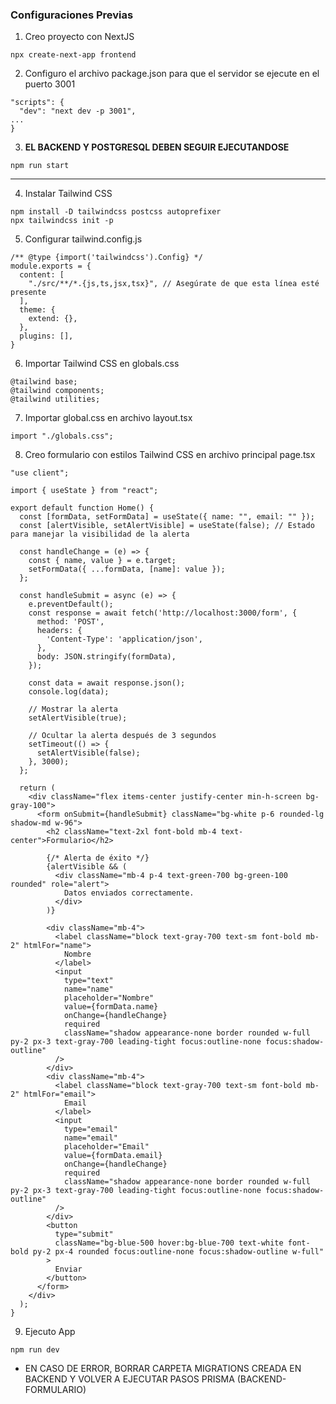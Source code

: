 ### Configuraciones Previas

1. Creo proyecto con NextJS

```
npx create-next-app frontend
```

2. Configuro el archivo package.json para que el servidor se ejecute en el puerto 3001

```
"scripts": {
  "dev": "next dev -p 3001",
...
}
```

3. **EL BACKEND Y POSTGRESQL DEBEN SEGUIR EJECUTANDOSE**

```
npm run start
```

---

4. Instalar Tailwind CSS

```
npm install -D tailwindcss postcss autoprefixer
npx tailwindcss init -p
```

5. Configurar tailwind.config.js

```
/** @type {import('tailwindcss').Config} */
module.exports = {
  content: [
    "./src/**/*.{js,ts,jsx,tsx}", // Asegúrate de que esta línea esté presente
  ],
  theme: {
    extend: {},
  },
  plugins: [],
}
```

6. Importar Tailwind CSS en globals.css

```
@tailwind base;
@tailwind components;
@tailwind utilities;
```

7. Importar global.css en archivo layout.tsx

```
import "./globals.css";
```

8. Creo formulario con estilos Tailwind CSS en archivo principal page.tsx

```
"use client";

import { useState } from "react";

export default function Home() {
  const [formData, setFormData] = useState({ name: "", email: "" });
  const [alertVisible, setAlertVisible] = useState(false); // Estado para manejar la visibilidad de la alerta

  const handleChange = (e) => {
    const { name, value } = e.target;
    setFormData({ ...formData, [name]: value });
  };

  const handleSubmit = async (e) => {
    e.preventDefault();
    const response = await fetch('http://localhost:3000/form', {
      method: 'POST',
      headers: {
        'Content-Type': 'application/json',
      },
      body: JSON.stringify(formData),
    });

    const data = await response.json();
    console.log(data);

    // Mostrar la alerta
    setAlertVisible(true);

    // Ocultar la alerta después de 3 segundos
    setTimeout(() => {
      setAlertVisible(false);
    }, 3000);
  };

  return (
    <div className="flex items-center justify-center min-h-screen bg-gray-100">
      <form onSubmit={handleSubmit} className="bg-white p-6 rounded-lg shadow-md w-96">
        <h2 className="text-2xl font-bold mb-4 text-center">Formulario</h2>

        {/* Alerta de éxito */}
        {alertVisible && (
          <div className="mb-4 p-4 text-green-700 bg-green-100 rounded" role="alert">
            Datos enviados correctamente.
          </div>
        )}

        <div className="mb-4">
          <label className="block text-gray-700 text-sm font-bold mb-2" htmlFor="name">
            Nombre
          </label>
          <input
            type="text"
            name="name"
            placeholder="Nombre"
            value={formData.name}
            onChange={handleChange}
            required
            className="shadow appearance-none border rounded w-full py-2 px-3 text-gray-700 leading-tight focus:outline-none focus:shadow-outline"
          />
        </div>
        <div className="mb-4">
          <label className="block text-gray-700 text-sm font-bold mb-2" htmlFor="email">
            Email
          </label>
          <input
            type="email"
            name="email"
            placeholder="Email"
            value={formData.email}
            onChange={handleChange}
            required
            className="shadow appearance-none border rounded w-full py-2 px-3 text-gray-700 leading-tight focus:outline-none focus:shadow-outline"
          />
        </div>
        <button
          type="submit"
          className="bg-blue-500 hover:bg-blue-700 text-white font-bold py-2 px-4 rounded focus:outline-none focus:shadow-outline w-full"
        >
          Enviar
        </button>
      </form>
    </div>
  );
}
```

9. Ejecuto App

```
npm run dev
```

* EN CASO DE ERROR, BORRAR CARPETA MIGRATIONS CREADA EN BACKEND Y VOLVER A EJECUTAR PASOS PRISMA (BACKEND-FORMULARIO)
